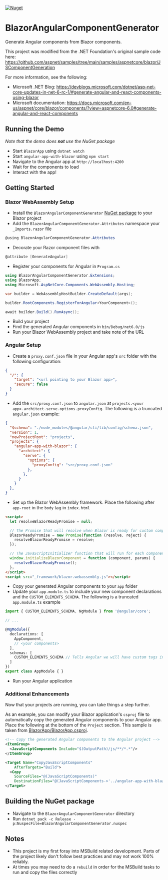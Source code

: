[![Nuget](https://img.shields.io/nuget/v/BlazorAngularComponentGenerator?style=flat-square)](https://www.nuget.org/packages/BlazorAngularComponentGenerator/)

# BlazorAngularComponentGenerator

Generate Angular components from Blazor components.

This project was modified from the .NET Foundation's original sample code here: https://github.com/aspnet/samples/tree/main/samples/aspnetcore/blazor/JSComponentGeneration

For more information, see the following:
* Microsoft .NET Blog: https://devblogs.microsoft.com/dotnet/asp-net-core-updates-in-net-6-rc-1/#generate-angular-and-react-components-using-blazor
* Microsoft documentation: https://docs.microsoft.com/en-us/aspnet/core/blazor/components/?view=aspnetcore-6.0#generate-angular-and-react-components

## Running the Demo

_Note that the demo does **not** use the NuGet package_

* Start `BlazorApp` using `dotnet watch`
* Start `angular-app-with-blazor` using `npm start`
* Navigate to the Angular app at `http://localhost:4200`
* Wait for the components to load
* Interact with the app!

## Getting Started

### Blazor WebAssembly Setup

* Install the `BlazorAngularComponentGenerator` [NuGet package](https://www.nuget.org/packages/BlazorAngularComponentGenerator/) to your Blazor project
* Add the `BlazorAngularComponentGenerator.Attributes` namespace your `_Imports.razor` file
```C#
@using BlazorAngularComponentGenerator.Attributes
```
* Decorate your Razor component files with
```C#
@attribute [GenerateAngular]
```
* Register your components for Angular in `Program.cs`
```C#
using BlazorAngularComponentGenerator.Extensions;
using BlazorApp;
using Microsoft.AspNetCore.Components.WebAssembly.Hosting;

var builder = WebAssemblyHostBuilder.CreateDefault(args);

builder.RootComponents.RegisterForAngular<YourComponent>();

await builder.Build().RunAsync();
```
* Build your project
* Find the generated Angular components in `bin/Debug/net6.0/js`
* Run your Blazor WebAssembly project and take note of the URL

### Angular Setup

* Create a `proxy.conf.json` file in your Angular app's `src` folder with the following configuration:
```JSON
{
  "/": {
    "target": "<url pointing to your Blazor app>",
    "secure": false
  }
}
```
* Add the `src/proxy.conf.json` to `angular.json` at `projects.<your app>.architect.serve.options.proxyConfig`. The following is a truncated `angular.json` example:
```JSON
{
  "$schema": "./node_modules/@angular/cli/lib/config/schema.json",
  "version": 1,
  "newProjectRoot": "projects",
  "projects": {
    "angular-app-with-blazor": {
      "architect": {
        "serve": {
          "options": {
            "proxyConfig": "src/proxy.conf.json"
          },
        },
      }
    }
  },
}
```
* Set up the Blazor WebAssembly framework. Place the following after `app-root` in the `body` tag in `index.html`
```HTML
<script>
  let resolveBlazorReadyPromise = null;

  // The Promise that will resolve when Blazor is ready for custom components
  BlazorReadyPromise = new Promise(function (resolve, reject) {
    resolveBlazorReadyPromise = resolve;
  });

  // The JavaScriptInitializer function that will run for each component when Blazor is ready for that component
  window.initializeBlazorComponent = function (component, params) {
    resolveBlazorReadyPromise();
  };
</script>
<script src="_framework/blazor.webassembly.js"></script>
```
* Copy your generated Angular components to your `app` folder
* Update your `app.module.ts` to include your new component declarations and the `CUSTOM_ELEMENTS_SCHEMA`. The following is a truncated `app.module.ts` example
```TypeScript
import { CUSTOM_ELEMENTS_SCHEMA, NgModule } from '@angular/core';

// ...

@NgModule({
  declarations: [
    AppComponent,
    // <your components>
  ],
  schemas: [
    CUSTOM_ELEMENTS_SCHEMA // Tells Angular we will have custom tags in our templates
  ]
})
export class AppModule { }
```
* Run your Angular application

### Additional Enhancements

Now that your projects are running, you can take things a step further.

As an example, you can modify your Blazor application's `csproj` file to automatically copy the generated Angular components to your Angular app. Place the following at the bottom of the `Project` section. This sample is taken from [BlazorApp/BlazorApp.csproj](BlazorApp/BlazorApp.csproj).

```XML
<!-- Copy the generated Angular components to the Angular project -->
<ItemGroup>
  <JavaScriptComponents Include="$(OutputPath)/js/**/*.*"/>
</ItemGroup>

<Target Name="CopyJavaScriptComponents"
    AfterTargets="Build">
  <Copy
    SourceFiles="@(JavaScriptComponents)"
    DestinationFiles="@(JavaScriptComponents->'../angular-app-with-blazor/src/app/components/%(RecursiveDir)%(Filename)%(Extension)')" />
</Target>
```

## Building the NuGet package

* Navigate to the `BlazorAngularComponentGenerator` directory
* Run `dotnet pack -c Release -p:NuspecFile=BlazorAngularComponentGenerator.nuspec`

## Notes

* This project is my first foray into MSBuild related development. Parts of the project likely don't follow best practices and may not work 100% reliably.
* At times you may need to do a `rebuild` in order for the MSBuild tasks to run and copy the files correctly
